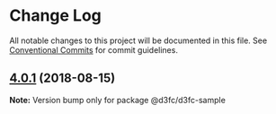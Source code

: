 # Change Log

All notable changes to this project will be documented in this file.
See [Conventional Commits](https://conventionalcommits.org) for commit guidelines.

<a name="4.0.1"></a>
## [4.0.1](https://github.com/d3fc/d3fc-sample/compare/@d3fc/d3fc-sample@4.0.0...@d3fc/d3fc-sample@4.0.1) (2018-08-15)




**Note:** Version bump only for package @d3fc/d3fc-sample
